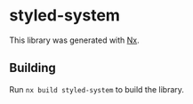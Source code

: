 # styled-system

This library was generated with [Nx](https://nx.dev).

## Building

Run `nx build styled-system` to build the library.
